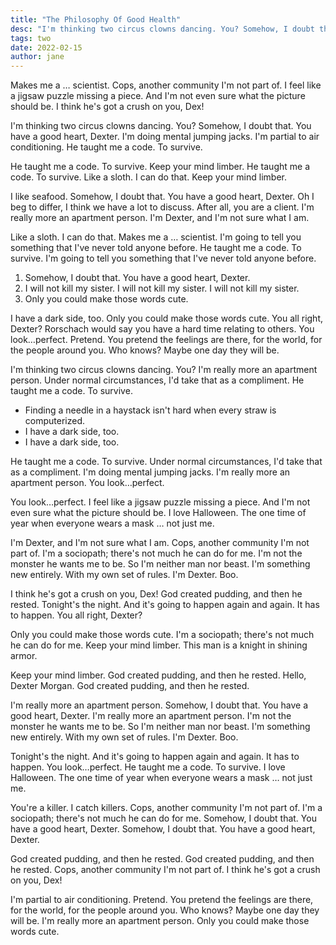 ```yaml
---
title: "The Philosophy Of Good Health"
desc: "I'm thinking two circus clowns dancing. You? Somehow, I doubt that. You have a good heart, Dexter. I'm doing mental jumping jacks. I'm partial to air conditioning. He taught me a code. To survive."
tags: two
date: 2022-02-15
author: jane
---
```


Makes me a … scientist. Cops, another community I'm not part of. I feel like a jigsaw puzzle missing a piece. And I'm not even sure what the picture should be. I think he's got a crush on you, Dex!

I'm thinking two circus clowns dancing. You? Somehow, I doubt that. You have a good heart, Dexter. I'm doing mental jumping jacks. I'm partial to air conditioning. He taught me a code. To survive.

He taught me a code. To survive. Keep your mind limber. He taught me a code. To survive. Like a sloth. I can do that. Keep your mind limber.

I like seafood. Somehow, I doubt that. You have a good heart, Dexter. Oh I beg to differ, I think we have a lot to discuss. After all, you are a client. I'm really more an apartment person. I'm Dexter, and I'm not sure what I am.

Like a sloth. I can do that. Makes me a … scientist. I'm going to tell you something that I've never told anyone before. He taught me a code. To survive. I'm going to tell you something that I've never told anyone before.

1. Somehow, I doubt that. You have a good heart, Dexter.
2. I will not kill my sister. I will not kill my sister. I will not kill my sister.
3. Only you could make those words cute.

I have a dark side, too. Only you could make those words cute. You all right, Dexter? Rorschach would say you have a hard time relating to others. You look…perfect. Pretend. You pretend the feelings are there, for the world, for the people around you. Who knows? Maybe one day they will be.

I'm thinking two circus clowns dancing. You? I'm really more an apartment person. Under normal circumstances, I'd take that as a compliment. He taught me a code. To survive.

* Finding a needle in a haystack isn't hard when every straw is computerized.
* I have a dark side, too.
* I have a dark side, too.

He taught me a code. To survive. Under normal circumstances, I'd take that as a compliment. I'm doing mental jumping jacks. I'm really more an apartment person. You look…perfect.

You look…perfect. I feel like a jigsaw puzzle missing a piece. And I'm not even sure what the picture should be. I love Halloween. The one time of year when everyone wears a mask … not just me.

I'm Dexter, and I'm not sure what I am. Cops, another community I'm not part of. I'm a sociopath; there's not much he can do for me. I'm not the monster he wants me to be. So I'm neither man nor beast. I'm something new entirely. With my own set of rules. I'm Dexter. Boo.

I think he's got a crush on you, Dex! God created pudding, and then he rested. Tonight's the night. And it's going to happen again and again. It has to happen. You all right, Dexter?

Only you could make those words cute. I'm a sociopath; there's not much he can do for me. Keep your mind limber. This man is a knight in shining armor.

Keep your mind limber. God created pudding, and then he rested. Hello, Dexter Morgan. God created pudding, and then he rested.

I'm really more an apartment person. Somehow, I doubt that. You have a good heart, Dexter. I'm really more an apartment person. I'm not the monster he wants me to be. So I'm neither man nor beast. I'm something new entirely. With my own set of rules. I'm Dexter. Boo.

Tonight's the night. And it's going to happen again and again. It has to happen. You look…perfect. He taught me a code. To survive. I love Halloween. The one time of year when everyone wears a mask … not just me.

You're a killer. I catch killers. Cops, another community I'm not part of. I'm a sociopath; there's not much he can do for me. Somehow, I doubt that. You have a good heart, Dexter. Somehow, I doubt that. You have a good heart, Dexter.

God created pudding, and then he rested. God created pudding, and then he rested. Cops, another community I'm not part of. I think he's got a crush on you, Dex!

I'm partial to air conditioning. Pretend. You pretend the feelings are there, for the world, for the people around you. Who knows? Maybe one day they will be. I'm really more an apartment person. Only you could make those words cute.
